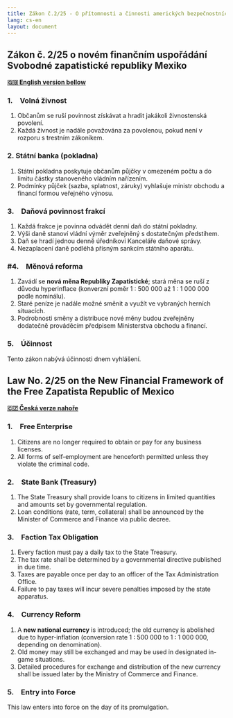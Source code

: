 ```yaml
---
title: Zákon č.2/25 - O přítomnosti a činnosti amerických bezpečnostních složek na území Svobodné zapatistické republiky Mexiko / on the Presence and Activities of U.S. Security Forces in the Free Zapatista Republic of Mexico
lang: cs-en
layout: document
---
```

## Zákon č. 2/25 o novém finančním uspořádání Svobodné zapatistické republiky Mexiko  
**[🇬🇧 English version bellow](#law-no-225-on-the-new-financial-framework-of-the-free-zapatista-republic-of-mexico)** 

### 1. Volná živnost  
1. Občanům se ruší povinnost získávat a hradit jakákoli živnostenská povolení.  
2. Každá živnost je nadále považována za povolenou, pokud není v rozporu s trestním zákoníkem.  

### 2. Státní banka (pokladna)  
1. Státní pokladna poskytuje občanům půjčky v omezeném počtu a do limitu částky stanoveného vládním nařízením.  
2. Podmínky půjček (sazba, splatnost, záruky) vyhlašuje ministr obchodu a financí formou veřejného výnosu.  

### 3. Daňová povinnost frakcí  
1. Každá frakce je povinna odvádět denní daň do státní pokladny.  
2. Výši daně stanoví vládní výměr zveřejněný s dostatečným předstihem.  
3. Daň se hradí jednou denně úředníkovi Kanceláře daňové správy.  
4. Nezaplacení daně podléhá přísným sankcím státního aparátu.  

### #4. Měnová reforma  
1. Zavádí se **nová měna Republiky Zapatistické**; stará měna se ruší z důvodu hyperinflace (konverzní poměr 1 : 500 000 až 1 : 1 000 000 podle nominálu).  
2. Staré peníze je nadále možné směnit a využít ve vybraných herních situacích.  
3. Podrobnosti směny a distribuce nové měny budou zveřejněny dodatečně prováděcím předpisem Ministerstva obchodu a financí.  

### 5. Účinnost  
Tento zákon nabývá účinnosti dnem vyhlášení.  

## Law No. 2/25 on the New Financial Framework of the Free Zapatista Republic of Mexico
**[🇨🇿 Česká verze nahoře](#zákon-č-225-o-novém-finančním-uspořádání-svobodné-zapatistické-republiky-mexiko)**  

### 1. Free Enterprise  
1. Citizens are no longer required to obtain or pay for any business licenses.  
2. All forms of self-employment are henceforth permitted unless they violate the criminal code.  

### 2. State Bank (Treasury)  
1. The State Treasury shall provide loans to citizens in limited quantities and amounts set by governmental regulation.  
2. Loan conditions (rate, term, collateral) shall be announced by the Minister of Commerce and Finance via public decree.  

### 3. Faction Tax Obligation  
1. Every faction must pay a daily tax to the State Treasury.  
2. The tax rate shall be determined by a governmental directive published in due time.  
3. Taxes are payable once per day to an officer of the Tax Administration Office.  
4. Failure to pay taxes will incur severe penalties imposed by the state apparatus.  

### 4. Currency Reform  
1. A **new national currency** is introduced; the old currency is abolished due to hyper-inflation (conversion rate 1 : 500 000 to 1 : 1 000 000, depending on denomination).  
2. Old money may still be exchanged and may be used in designated in-game situations.  
3. Detailed procedures for exchange and distribution of the new currency shall be issued later by the Ministry of Commerce and Finance.  

### 5. Entry into Force  
This law enters into force on the day of its promulgation.  
